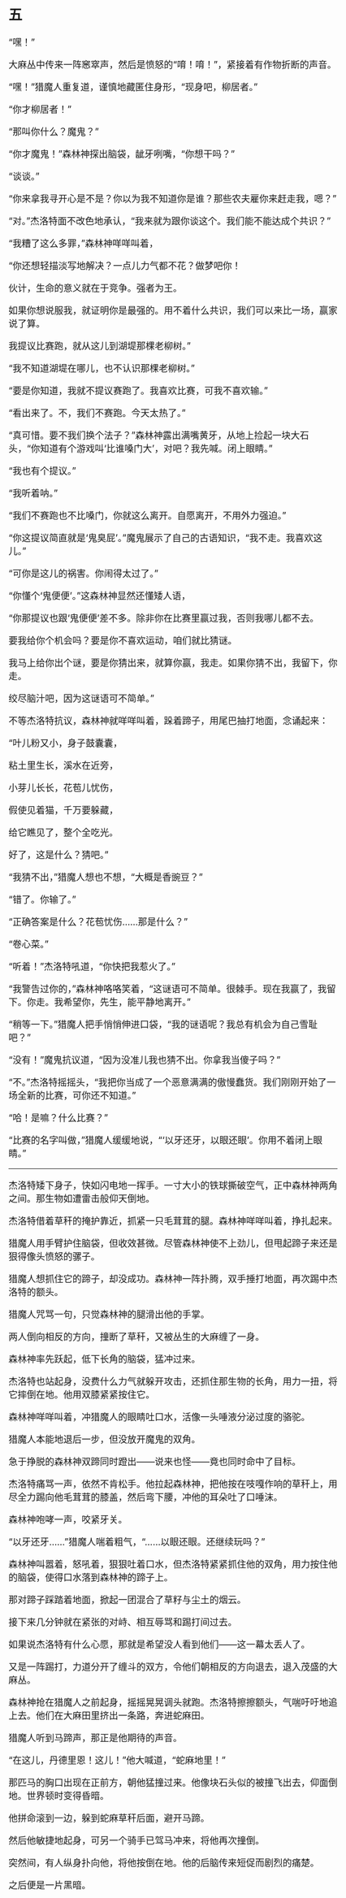 <head>
<style>
body {
    font-size: 18px;
}
</style>
</head>

## 五

“嘿！”

大麻丛中传来一阵窸窣声，然后是愤怒的“唷！唷！”，紧接着有作物折断的声音。

“嘿！”猎魔人重复道，谨慎地藏匿住身形，“现身吧，柳居者。”

“你才柳居者！”

“那叫你什么？魔鬼？”

“你才魔鬼！”森林神探出脑袋，龇牙咧嘴，“你想干吗？”

“谈谈。”

“你来拿我寻开心是不是？你以为我不知道你是谁？那些农夫雇你来赶走我，嗯？”

“对。”杰洛特面不改色地承认，“我来就为跟你谈这个。我们能不能达成个共识？”

“我糟了这么多罪，”森林神咩咩叫着，

“你还想轻描淡写地解决？一点儿力气都不花？做梦吧你！

伙计，生命的意义就在于竞争。强者为王。

如果你想说服我，就证明你是最强的。用不着什么共识，我们可以来比一场，赢家说了算。

我提议比赛跑，就从这儿到湖堤那棵老柳树。”

“我不知道湖堤在哪儿，也不认识那棵老柳树。”

“要是你知道，我就不提议赛跑了。我喜欢比赛，可我不喜欢输。”

“看出来了。不，我们不赛跑。今天太热了。”

“真可惜。要不我们换个法子？”森林神露出满嘴黄牙，从地上捡起一块大石头，“你知道有个游戏叫‘比谁嗓门大’，对吧？我先喊。闭上眼睛。”

“我也有个提议。”

“我听着呐。”

“我们不赛跑也不比嗓门，你就这么离开。自愿离开，不用外力强迫。”

“你这提议简直就是‘鬼臭屁’。”魔鬼展示了自己的古语知识，“我不走。我喜欢这儿。”

“可你是这儿的祸害。你闹得太过了。”

“你懂个‘鬼便便’。”这森林神显然还懂矮人语，

“你那提议也跟‘鬼便便’差不多。除非你在比赛里赢过我，否则我哪儿都不去。

要我给你个机会吗？要是你不喜欢运动，咱们就比猜谜。

我马上给你出个谜，要是你猜出来，就算你赢，我走。如果你猜不出，我留下，你走。

绞尽脑汁吧，因为这谜语可不简单。”

不等杰洛特抗议，森林神就咩咩叫着，跺着蹄子，用尾巴抽打地面，念诵起来：

“叶儿粉又小，身子鼓囊囊，

粘土里生长，溪水在近旁，

小芽儿长长，花苞儿忧伤，

假使见着猫，千万要躲藏，

给它瞧见了，整个全吃光。

好了，这是什么？猜吧。”

“我猜不出，”猎魔人想也不想，“大概是香豌豆？”

“错了。你输了。”

“正确答案是什么？花苞忧伤……那是什么？”

“卷心菜。”

“听着！”杰洛特吼道，“你快把我惹火了。”

“我警告过你的，”森林神咯咯笑着，“这谜语可不简单。很棘手。现在我赢了，我留下。你走。我希望你，先生，能平静地离开。”

“稍等一下。”猎魔人把手悄悄伸进口袋，“我的谜语呢？我总有机会为自己雪耻吧？”

“没有！”魔鬼抗议道，“因为没准儿我也猜不出。你拿我当傻子吗？”

“不。”杰洛特摇摇头，“我把你当成了一个恶意满满的傲慢蠢货。我们刚刚开始了一场全新的比赛，可你还不知道。”

“哈！是嘛？什么比赛？”

“比赛的名字叫做，”猎魔人缓缓地说，“‘以牙还牙，以眼还眼’。你用不着闭上眼睛。”

---

杰洛特矮下身子，快如闪电地一挥手。一寸大小的铁球撕破空气，正中森林神两角之间。那生物如遭雷击般仰天倒地。

杰洛特借着草秆的掩护靠近，抓紧一只毛茸茸的腿。森林神咩咩叫着，挣扎起来。

猎魔人用手臂护住脑袋，但收效甚微。尽管森林神使不上劲儿，但甩起蹄子来还是狠得像头愤怒的骡子。

猎魔人想抓住它的蹄子，却没成功。森林神一阵扑腾，双手捶打地面，再次踢中杰洛特的额头。

猎魔人咒骂一句，只觉森林神的腿滑出他的手掌。

两人倒向相反的方向，撞断了草秆，又被丛生的大麻缠了一身。

森林神率先跃起，低下长角的脑袋，猛冲过来。

杰洛特也站起身，没费什么力气就躲开攻击，还抓住那生物的长角，用力一扭，将它摔倒在地。他用双膝紧紧按住它。

森林神咩咩叫着，冲猎魔人的眼睛吐口水，活像一头唾液分泌过度的骆驼。

猎魔人本能地退后一步，但没放开魔鬼的双角。

急于挣脱的森林神双蹄同时蹬出——说来也怪——竟也同时命中了目标。

杰洛特痛骂一声，依然不肯松手。他拉起森林神，把他按在吱嘎作响的草秆上，用尽全力踢向他毛茸茸的膝盖，然后弯下腰，冲他的耳朵吐了口唾沫。

森林神咆哮一声，咬紧牙关。

“以牙还牙……”猎魔人喘着粗气，“……以眼还眼。还继续玩吗？”

森林神叫嚣着，怒吼着，狠狠吐着口水，但杰洛特紧紧抓住他的双角，用力按住他的脑袋，使得口水落到森林神的蹄子上。

那对蹄子踩踏着地面，掀起一团混合了草籽与尘土的烟云。

接下来几分钟就在紧张的对峙、相互辱骂和踢打间过去。

如果说杰洛特有什么心愿，那就是希望没人看到他们——这一幕太丢人了。

又是一阵踢打，力道分开了缠斗的双方，令他们朝相反的方向退去，退入茂盛的大麻丛。

森林神抢在猎魔人之前起身，摇摇晃晃调头就跑。杰洛特擦擦额头，气喘吁吁地追上去。他们在大麻田里挤出一条路，奔进蛇麻田。

猎魔人听到马蹄声，那正是他期待的声音。

“在这儿，丹德里恩！这儿！”他大喊道，“蛇麻地里！”

那匹马的胸口出现在正前方，朝他猛撞过来。他像块石头似的被撞飞出去，仰面倒地。世界顿时变得昏暗。

他拼命滚到一边，躲到蛇麻草秆后面，避开马蹄。

然后他敏捷地起身，可另一个骑手已驾马冲来，将他再次撞倒。

突然间，有人纵身扑向他，将他按倒在地。他的后脑传来短促而剧烈的痛楚。

之后便是一片黑暗。
